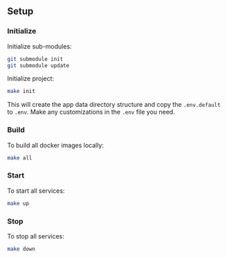 ## Setup

### Initialize

Initialize sub-modules:
```bash
git submodule init
git submodule update
```

Initialize project:
```bash
make init
```

This will create the app data directory structure and copy the `.env.default` to `.env`.
Make any customizations in the `.env` file you need.

### Build

To build all docker images locally:
```bash
make all
```

### Start

To start all services:
```bash
make up
```

### Stop
To stop all services:
```bash
make down
```